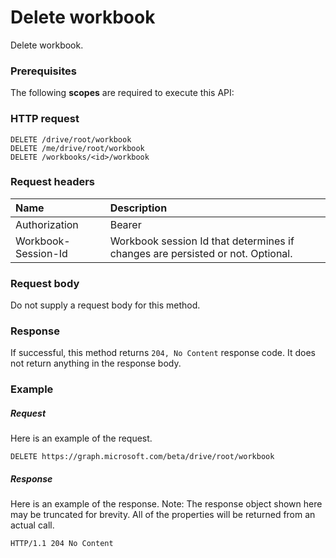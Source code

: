 # Delete workbook

Delete workbook.
### Prerequisites
The following **scopes** are required to execute this API: 
### HTTP request
<!-- { "blockType": "ignored" } -->
```http
DELETE /drive/root/workbook
DELETE /me/drive/root/workbook
DELETE /workbooks/<id>/workbook

```
### Request headers
| Name       | Description|
|:---------------|:----------|
| Authorization  | Bearer <code>|
| Workbook-Session-Id  | Workbook session Id that determines if changes are persisted or not. Optional.|

### Request body
Do not supply a request body for this method.


### Response
If successful, this method returns `204, No Content` response code. It does not return anything in the response body.

### Example
##### Request
Here is an example of the request.
<!-- {
  "blockType": "request",
  "name": "delete_workbook"
}-->
```http
DELETE https://graph.microsoft.com/beta/drive/root/workbook
```
##### Response
Here is an example of the response. Note: The response object shown here may be truncated for brevity. All of the properties will be returned from an actual call.
<!-- {
  "blockType": "response",
  "truncated": true
} -->
```http
HTTP/1.1 204 No Content
```

<!-- uuid: 8fcb5dbc-d5aa-4681-8e31-b001d5168d79
2015-10-25 14:57:30 UTC -->
<!-- {
  "type": "#page.annotation",
  "description": "Delete workbook",
  "keywords": "",
  "section": "documentation",
  "tocPath": ""
}-->